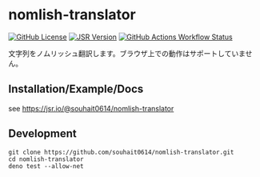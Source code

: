 # nomlish-translator

[![GitHub License](https://img.shields.io/github/license/souhait0614/nomlish-translator?style=flat-square)](/LICENSE)
[![JSR Version](https://img.shields.io/jsr/v/%40souhait0614/nomlish-translator?style=flat-square)](https://jsr.io/@souhait0614/nomlish-translator)
[![GitHub Actions Workflow Status](https://img.shields.io/github/actions/workflow/status/souhait0614/nomlish-translator/ci.yml?branch=master&style=flat-square&label=test)](https://github.com/souhait0614/nomlish-translator/actions/workflows/ci.yml)

文字列をノムリッシュ翻訳します。ブラウザ上での動作はサポートしていません。

## Installation/Example/Docs

see <https://jsr.io/@souhait0614/nomlish-translator>

## Development

```shell
git clone https://github.com/souhait0614/nomlish-translator.git
cd nomlish-translator
deno test --allow-net
```

